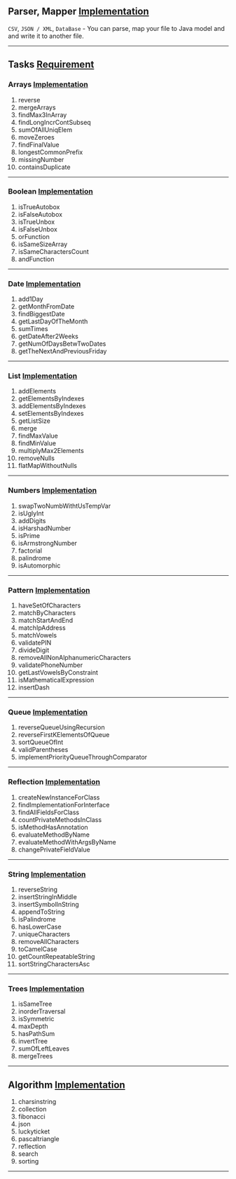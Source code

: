 ## Parser, Mapper [Implementation](https://github.com/MaksymHryhorov/JavaTests/tree/OrmBranch/src/main/java/com/knubisoft/ORMv2)
`CSV`, `JSON / XML`, `DataBase` - You can parse, map your file to Java model and and write it to another file.

___
## Tasks [Requirement](https://github.com/MaksymHryhorov/JavaTests/tree/master/src/main/java/com/knubisoft/base)

### Arrays [Implementation](https://github.com/MaksymHryhorov/JavaTests/blob/master/src/main/java/com/knubisoft/base/arrays/ArraysTasksImpl.java)
1. reverse 
2. mergeArrays 
3. findMax3InArray 
4. findLongIncrContSubseq 
5. sumOfAllUniqElem
6. moveZeroes 
7. findFinalValue 
8. longestCommonPrefix 
9. missingNumber 
10. containsDuplicate
___
### Boolean [Implementation](https://github.com/MaksymHryhorov/JavaTests/blob/master/src/main/java/com/knubisoft/base/bool/BoolTasksImpl.java)
1. isTrueAutobox 
2. isFalseAutobox 
3. isTrueUnbox 
4. isFalseUnbox
5. orFunction 
6. isSameSizeArray
7. isSameCharactersCount 
8. andFunction 
___
### Date [Implementation](https://github.com/MaksymHryhorov/JavaTests/blob/master/src/main/java/com/knubisoft/base/date/DateTasksImpl.java)
1. add1Day
2. getMonthFromDate
3. findBiggestDate
4. getLastDayOfTheMonth
5. sumTimes 
6. getDateAfter2Weeks 
7. getNumOfDaysBetwTwoDates 
8. getTheNextAndPreviousFriday
___
### List [Implementation](https://github.com/MaksymHryhorov/JavaTests/blob/master/src/main/java/com/knubisoft/base/list/ListTasksImpl.java)
1. addElements
2. getElementsByIndexes 
3. addElementsByIndexes
4. setElementsByIndexes 
5. getListSize
6. merge 
7. findMaxValue
8. findMinValue 
9. multiplyMax2Elements
10. removeNulls
11. flatMapWithoutNulls
___
### Numbers [Implementation](https://github.com/MaksymHryhorov/JavaTests/blob/master/src/main/java/com/knubisoft/base/numbers/NumbersTasksImpl.java)
1. swapTwoNumbWithtUsTempVar 
2. isUglyInt 
3. addDigits
4. isHarshadNumber
5. isPrime
6. isArmstrongNumber
7. factorial
8. palindrome 
9. isAutomorphic 
___
### Pattern [Implementation](https://github.com/MaksymHryhorov/JavaTests/blob/master/src/main/java/com/knubisoft/base/numbers/NumbersTasksImpl.java)
1. haveSetOfCharacters
2. matchByCharacters
3. matchStartAndEnd
4. matchIpAddress
5. matchVowels
6. validatePIN
7. divideDigit
8. removeAllNonAlphanumericCharacters
9. validatePhoneNumber
10. getLastVowelsByConstraint
11. isMathematicalExpression
12. insertDash
___
### Queue [Implementation](https://github.com/MaksymHryhorov/JavaTests/blob/master/src/main/java/com/knubisoft/base/queue/QueueTasksImpl.java)
1. reverseQueueUsingRecursion
2. reverseFirstKElementsOfQueue
3. sortQueueOfInt
4. validParentheses
5. implementPriorityQueueThroughComparator
___
### Reflection [Implementation](https://github.com/MaksymHryhorov/JavaTests/blob/master/src/main/java/com/knubisoft/base/reflection/ReflectionTasksImpl.java)
1. createNewInstanceForClass
2. findImplementationForInterface
3. findAllFieldsForClass
4. countPrivateMethodsInClass
5. isMethodHasAnnotation
6. evaluateMethodByName
7. evaluateMethodWithArgsByName
8. changePrivateFieldValue
___
### String [Implementation](https://github.com/MaksymHryhorov/JavaTests/blob/master/src/main/java/com/knubisoft/base/string/StringTasksImpl.java)
1. reverseString
2. insertStringInMiddle
3. insertSymbolInString
4. appendToString
5. isPalindrome
6. hasLowerCase
7. uniqueCharacters
8. removeAllCharacters
9. toCamelCase
10. getCountRepeatableString
11. sortStringCharactersAsc
___
### Trees [Implementation](https://github.com/MaksymHryhorov/JavaTests/blob/master/src/main/java/com/knubisoft/base/trees/TreeTasksImpl.java)
1. isSameTree
2. inorderTraversal
3. isSymmetric
4. maxDepth
5. hasPathSum
6. invertTree
7. sumOfLeftLeaves
8. mergeTrees
___
## Algorithm [Implementation](https://github.com/MaksymHryhorov/JavaTests/tree/master/src/main/java/com/knubisoft/tasks/algorithm)
1. charsinstring
2. collection
3. fibonacci
4. json
5. luckyticket
6. pascaltriangle
7. reflection
8. search
9. sorting
___

